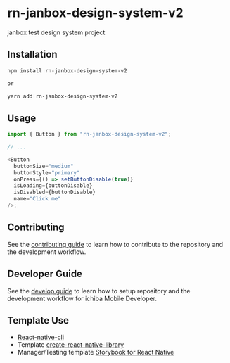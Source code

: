 # rn-janbox-design-system-v2

janbox test design system project

## Installation

```sh
npm install rn-janbox-design-system-v2

or

yarn add rn-janbox-design-system-v2
```

## Usage

```js
import { Button } from "rn-janbox-design-system-v2";

// ...

<Button
  buttonSize="medium"
  buttonStyle="primary"
  onPress={() => setButtonDisable(true)}
  isLoading={buttonDisable}
  isDisabled={buttonDisable}
  name="Click me"
/>;
```

## Contributing

See the [contributing guide](CONTRIBUTING.md) to learn how to contribute to the repository and the development workflow.

## Developer Guide

See the [develop guide](DEP_GUIDER.md) to learn how to setup repository and the development workflow for ichiba Mobile Developer.

## Template Use

- [React-native-cli](https://reactnative.dev/docs/environment-setup)
- Template [create-react-native-library](https://github.com/callstack/react-native-builder-bob)
- Manager/Testing template [Storybook for React Native](https://github.com/storybookjs/react-native)
